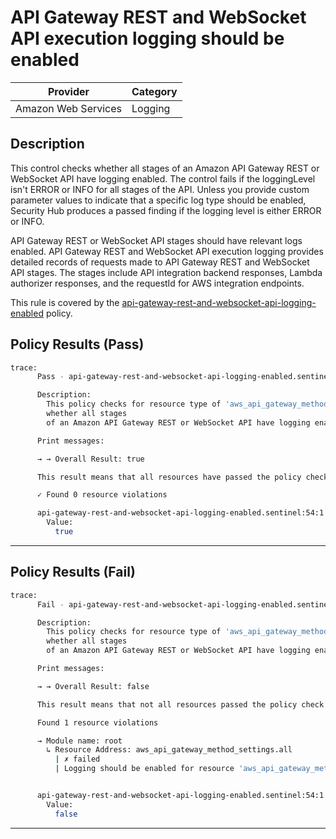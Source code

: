# API Gateway REST and WebSocket API execution logging should be enabled

| Provider            | Category     |
|---------------------|--------------|
| Amazon Web Services | Logging      |

## Description

This control checks whether all stages of an Amazon API Gateway REST or WebSocket API have logging enabled. The control fails if the loggingLevel isn't ERROR or INFO for all stages of the API. Unless you provide custom parameter values to indicate that a specific log type should be enabled, Security Hub produces a passed finding if the logging level is either ERROR or INFO.

API Gateway REST or WebSocket API stages should have relevant logs enabled. API Gateway REST and WebSocket API execution logging provides detailed records of requests made to API Gateway REST and WebSocket API stages. The stages include API integration backend responses, Lambda authorizer responses, and the requestId for AWS integration endpoints.

This rule is covered by the [api-gateway-rest-and-websocket-api-logging-enabled](https://github.com/hashicorp/policy-library-FSBP-Policy-Set-for-AWS-Terraform/blob/main/policies/api-gateway/api-gateway-rest-and-websocket-api-logging-enabled.sentinel) policy.

## Policy Results (Pass)
```bash
trace:
      Pass - api-gateway-rest-and-websocket-api-logging-enabled.sentinel

      Description:
        This policy checks for resource type of 'aws_api_gateway_method_settings'
        whether all stages
        of an Amazon API Gateway REST or WebSocket API have logging enabled.

      Print messages:

      → → Overall Result: true

      This result means that all resources have passed the policy check for the policy api-gateway-rest-and-websocket-api-logging-enabled.

      ✓ Found 0 resource violations

      api-gateway-rest-and-websocket-api-logging-enabled.sentinel:54:1 - Rule "main"
        Value:
          true
```

---

## Policy Results (Fail)
```bash
trace:
      Fail - api-gateway-rest-and-websocket-api-logging-enabled.sentinel

      Description:
        This policy checks for resource type of 'aws_api_gateway_method_settings'
        whether all stages
        of an Amazon API Gateway REST or WebSocket API have logging enabled.

      Print messages:

      → → Overall Result: false

      This result means that not all resources passed the policy check and the protected behavior is not allowed for the policy api-gateway-rest-and-websocket-api-logging-enabled.

      Found 1 resource violations

      → Module name: root
        ↳ Resource Address: aws_api_gateway_method_settings.all
          | ✗ failed
          | Logging should be enabled for resource 'aws_api_gateway_method_settings' at all stages of Amazon API Gateway REST or WebSocket API. Refer to https://docs.aws.amazon.com/securityhub/latest/userguide/apigateway-controls.html#apigateway-1 for more details.


      api-gateway-rest-and-websocket-api-logging-enabled.sentinel:54:1 - Rule "main"
        Value:
          false
```

---